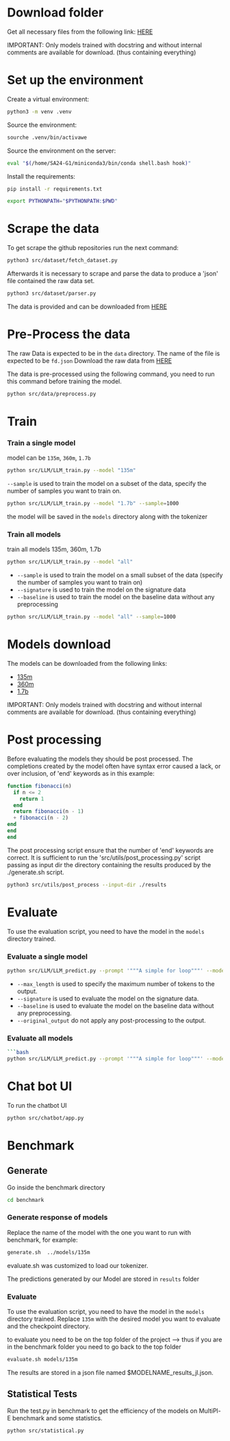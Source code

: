# Download folder 
Get all necessary files from the following link: [HERE](https://usi365-my.sharepoint.com/:f:/g/personal/alberj_usi_ch/EhpCa0rGW1BOrMcokjmBhg4B9WY5TPFzjHpybwH0y8-hkw?e=nFJqio)

IMPORTANT: Only models trained with docstring and without internal comments are available for download. (thus containing everything)

# Set up the environment
Create a virtual environment:
```bash
python3 -m venv .venv
```

Source the environment:
```bash
sourche .venv/bin/activawe
```

Source the environment on the server:
```bash
eval "$(/home/SA24-G1/miniconda3/bin/conda shell.bash hook)"
```

Install the requirements:
```bash
pip install -r requirements.txt
```

```bash
export PYTHONPATH="$PYTHONPATH:$PWD"
```

# Scrape the data 
To get scrape the github repositories run the next command:

```bash
python3 src/dataset/fetch_dataset.py
```

Afterwards it is necessary to scrape and parse the data to produce a 'json' file contained the raw data set.

```bash
python3 src/dataset/parser.py
```
The data is provided and can be downloaded from [HERE](https://usi365-my.sharepoint.com/:u:/g/personal/alberj_usi_ch/EXbaGNS1xH9BiNFuXBDGbGoBEvVAy8DZfdT_SrclCmaLNg?e=FNkBos)

# Pre-Process the data 
The raw Data is expected to be in the `data` directory. The name of the file is expected to be `fd.json`
Download the raw data from [HERE](https://usi365-my.sharepoint.com/:u:/g/personal/alberj_usi_ch/EXbaGNS1xH9BiNFuXBDGbGoBEvVAy8DZfdT_SrclCmaLNg?e=FNkBos)

The data is pre-processed using the following command, you need to run this command before training the model.
```bash
python src/data/preprocess.py
```

# Train

### Train a single model

model can be `135m`, `360m`, `1.7b`

```BASH 
python src/LLM/LLM_train.py --model "135m" 
```

`--sample` is used to train the model on a subset of the data, specify the number of samples you want to train on. 

```bash 
python src/LLM/LLM_train.py --model "1.7b" --sample=1000
```

the model will be saved in the `models` directory along with the tokenizer 

### Train all models
train all models 135m, 360m, 1.7b

```bash
python src/LLM/LLM_train.py --model "all" 
```

- `--sample` is used to train the model on a small subset of the data (specify the number of samples you want to train on)
- `--signature` is used to train the model on the signature data
- `--baseline` is used to train the model on the baseline data without any preprocessing

```bash
python src/LLM/LLM_train.py --model "all" --sample=1000
```

# Models download 
The models can be downloaded from the following links:
- [135m](https://usi365-my.sharepoint.com/:u:/g/personal/alberj_usi_ch/EZ3fNI0Z_jpEosYLBCz479QBcXO91B7jp3XwH89cMb1fzw?e=aDTIvz)
- [360m](https://usi365-my.sharepoint.com/:u:/g/personal/alberj_usi_ch/EfsD112mlIxNv72n6iinlFABDycLrmQ6BGHMdjHMr5962Q?e=lmJfGs)
- [1.7b](https://usi365-my.sharepoint.com/:u:/g/personal/alberj_usi_ch/Ecn0xTQP00ROuE2lEt4o5R0BGFo7gFlfEgGlUKQEY2FMCA?e=dS60HK)

IMPORTANT: Only models trained with docstring and without internal comments are available for download. (thus containing everything)

# Post processing
Before evaluating the models they should be post processed.
The completions created by the model often have syntax error caused a lack, or over inclusion, of 'end' keywords as in this example:
```julia
function fibonacci(n)
  if n <= 2
    return 1
  end
  return fibonacci(n - 1) 
  + fibonacci(n - 2)
end
end
end
```
The post processing script ensure that the number of 'end' keywords are correct.
It is sufficient to run the 'src/utils/post_processing.py' script passing as input dir the directory containing the results
produced by the ./generate.sh script.


```bash
python3 src/utils/post_process --input-dir ./results
```


# Evaluate
To use the evaluation script, you need to have the model in the `models` directory trained. 

### Evaluate a single model
```bash
python src/LLM/LLM_predict.py --prompt '"""A simple for loop"""' --model "135m"
```
- `--max_length` is used to specify the maximum number of tokens to the output.
- `--signature` is used to evaluate the model on the signature data.
- `--baseline` is used to evaluate the model on the baseline data without any preprocessing.
- `--original_output` do not apply any post-processing to the output.

### Evaluate all models
```bash
```bash
python src/LLM/LLM_predict.py --prompt '"""A simple for loop"""' --model "all"
```

# Chat bot UI
To run the chatbot UI

```bash
python src/chatbot/app.py
```
# Benchmark
## Generate
Go inside the benchmark directory
```bash
cd benchmark
```

### Generate response of models
Replace the name of the model with the one you want to run with benchmark, for example:
```bash
generate.sh  ../models/135m
```
evaluate.sh was customized to load our tokenizer.

The predictions generated by our Model are stored in `results` folder

### Evaluate
To use the evaluation script, you need to have the model in the `models` directory trained.
Replace `135m` with the desired model you want to evaluate and the checkpoint directory. 

to evaluate you need to be on the top folder of the project --> thus if you are in the benchmark folder you need to go back to the top folder

```bash
evaluate.sh models/135m
```
The results are stored in a json file named $MODELNAME_results_jl.json. 

## Statistical Tests
Run the test.py in benchmark to get the efficiency of the models on MultiPl-E benchmark and some statistics.

```bash
python src/statistical.py
```
